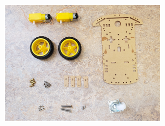![alt text](https://github.com/minhtri-chau/Obstacle-Avoiding-Car/blob/main/Images/chassis_parts.jpg)
